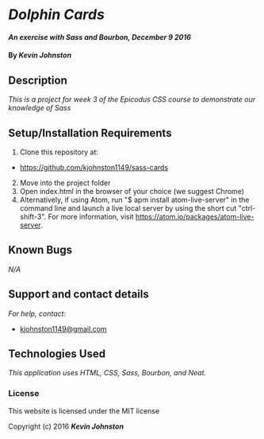 # _Dolphin Cards_

#### _An exercise with Sass and Bourbon, December 9 2016_

#### By _**Kevin Johnston**_

## Description

_This is a project for week 3 of the Epicodus CSS course to demonstrate our knowledge of Sass_

## Setup/Installation Requirements

1. Clone this repository at:
  * https://github.com/kjohnston1149/sass-cards
2. Move into the project folder
3. Open index.html in the browser of your choice (we suggest Chrome)
4. Alternatively, if using Atom, run "$ apm install atom-live-server" in the command line and launch a live local server by using the short cut "ctrl-shift-3".  For more information, visit https://atom.io/packages/atom-live-server.

## Known Bugs

_N/A_

## Support and contact details

_For help, contact:_
* [kjohnston1149@gmail.com](mailto:kjohnston1149@gmail.com)

## Technologies Used

_This application uses HTML, CSS, Sass, Bourbon, and Neat._

### License

This website is licensed under the MIT license

Copyright (c) 2016 **_Kevin Johnston_**
